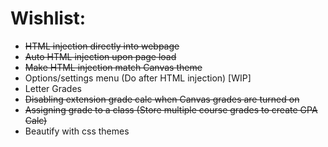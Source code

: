 # Wishlist:
- ~~HTML injection directly into webpage~~
- ~~Auto HTML injection upon page load~~
- ~~Make HTML injection match Canvas theme~~
- Options/settings menu (Do after HTML injection) [WIP]
- Letter Grades
- ~~Disabling extension grade calc when Canvas grades are turned on~~
- ~~Assigning grade to a class (Store multiple course grades to create GPA Calc)~~
- Beautify with css themes
